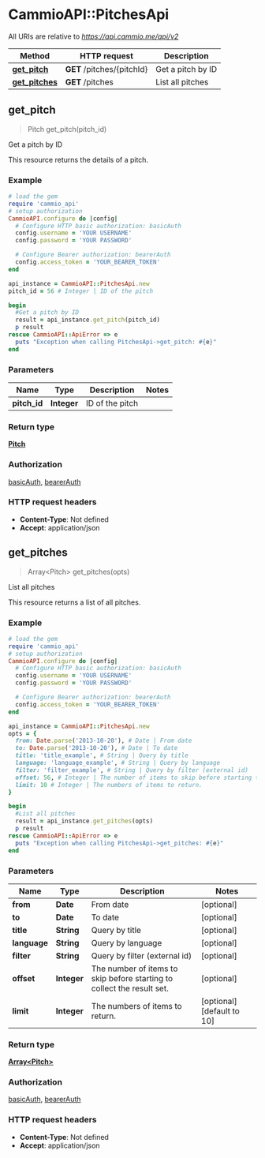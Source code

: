 # CammioAPI::PitchesApi

All URIs are relative to *https://api.cammio.me/api/v2*

Method | HTTP request | Description
------------- | ------------- | -------------
[**get_pitch**](PitchesApi.md#get_pitch) | **GET** /pitches/{pitchId} | Get a pitch by ID
[**get_pitches**](PitchesApi.md#get_pitches) | **GET** /pitches | List all pitches



## get_pitch

> Pitch get_pitch(pitch_id)

Get a pitch by ID

This resource returns the details of a pitch. 

### Example

```ruby
# load the gem
require 'cammio_api'
# setup authorization
CammioAPI.configure do |config|
  # Configure HTTP basic authorization: basicAuth
  config.username = 'YOUR USERNAME'
  config.password = 'YOUR PASSWORD'

  # Configure Bearer authorization: bearerAuth
  config.access_token = 'YOUR_BEARER_TOKEN'
end

api_instance = CammioAPI::PitchesApi.new
pitch_id = 56 # Integer | ID of the pitch

begin
  #Get a pitch by ID
  result = api_instance.get_pitch(pitch_id)
  p result
rescue CammioAPI::ApiError => e
  puts "Exception when calling PitchesApi->get_pitch: #{e}"
end
```

### Parameters


Name | Type | Description  | Notes
------------- | ------------- | ------------- | -------------
 **pitch_id** | **Integer**| ID of the pitch | 

### Return type

[**Pitch**](Pitch.md)

### Authorization

[basicAuth](../README.md#basicAuth), [bearerAuth](../README.md#bearerAuth)

### HTTP request headers

- **Content-Type**: Not defined
- **Accept**: application/json


## get_pitches

> Array&lt;Pitch&gt; get_pitches(opts)

List all pitches

This resource returns a list of all pitches. 

### Example

```ruby
# load the gem
require 'cammio_api'
# setup authorization
CammioAPI.configure do |config|
  # Configure HTTP basic authorization: basicAuth
  config.username = 'YOUR USERNAME'
  config.password = 'YOUR PASSWORD'

  # Configure Bearer authorization: bearerAuth
  config.access_token = 'YOUR_BEARER_TOKEN'
end

api_instance = CammioAPI::PitchesApi.new
opts = {
  from: Date.parse('2013-10-20'), # Date | From date
  to: Date.parse('2013-10-20'), # Date | To date
  title: 'title_example', # String | Query by title
  language: 'language_example', # String | Query by language
  filter: 'filter_example', # String | Query by filter (external id)
  offset: 56, # Integer | The number of items to skip before starting to collect the result set.
  limit: 10 # Integer | The numbers of items to return.
}

begin
  #List all pitches
  result = api_instance.get_pitches(opts)
  p result
rescue CammioAPI::ApiError => e
  puts "Exception when calling PitchesApi->get_pitches: #{e}"
end
```

### Parameters


Name | Type | Description  | Notes
------------- | ------------- | ------------- | -------------
 **from** | **Date**| From date | [optional] 
 **to** | **Date**| To date | [optional] 
 **title** | **String**| Query by title | [optional] 
 **language** | **String**| Query by language | [optional] 
 **filter** | **String**| Query by filter (external id) | [optional] 
 **offset** | **Integer**| The number of items to skip before starting to collect the result set. | [optional] 
 **limit** | **Integer**| The numbers of items to return. | [optional] [default to 10]

### Return type

[**Array&lt;Pitch&gt;**](Pitch.md)

### Authorization

[basicAuth](../README.md#basicAuth), [bearerAuth](../README.md#bearerAuth)

### HTTP request headers

- **Content-Type**: Not defined
- **Accept**: application/json

